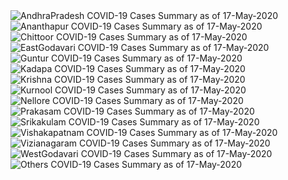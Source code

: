 
<img src="https://deepuhub.github.io/COVID-19/GraphsGenerated/17-May-2020/AndhraPradesh_17-May-2020.jpg" alt="AndhraPradesh COVID-19 Cases Summary as of 17-May-2020">
 <br>										  
<img src="https://deepuhub.github.io/COVID-19/GraphsGenerated/17-May-2020/Ananthapur_17-May-2020.jpg" alt="Ananthapur COVID-19 Cases Summary as of 17-May-2020">
 <br>										  
<img src="https://deepuhub.github.io/COVID-19/GraphsGenerated/17-May-2020/Chittoor_17-May-2020.jpg" alt="Chittoor COVID-19 Cases Summary as of 17-May-2020">
 <br>										  
<img src="https://deepuhub.github.io/COVID-19/GraphsGenerated/17-May-2020/EastGodavari_17-May-2020.jpg" alt="EastGodavari COVID-19 Cases Summary as of 17-May-2020">
 <br>										  
<img src="https://deepuhub.github.io/COVID-19/GraphsGenerated/17-May-2020/Guntur_17-May-2020.jpg" alt="Guntur COVID-19 Cases Summary as of 17-May-2020">
 <br>										  
<img src="https://deepuhub.github.io/COVID-19/GraphsGenerated/17-May-2020/Kadapa_17-May-2020.jpg" alt="Kadapa COVID-19 Cases Summary as of 17-May-2020">
 <br>										  
<img src="https://deepuhub.github.io/COVID-19/GraphsGenerated/17-May-2020/Krishna_17-May-2020.jpg" alt="Krishna COVID-19 Cases Summary as of 17-May-2020">
 <br>										  
<img src="https://deepuhub.github.io/COVID-19/GraphsGenerated/17-May-2020/Kurnool_17-May-2020.jpg" alt="Kurnool COVID-19 Cases Summary as of 17-May-2020">
 <br>										  
<img src="https://deepuhub.github.io/COVID-19/GraphsGenerated/17-May-2020/Nellore_17-May-2020.jpg" alt="Nellore COVID-19 Cases Summary as of 17-May-2020">
 <br>										  
<img src="https://deepuhub.github.io/COVID-19/GraphsGenerated/17-May-2020/Prakasam_17-May-2020.jpg" alt="Prakasam COVID-19 Cases Summary as of 17-May-2020">
 <br>										  
<img src="https://deepuhub.github.io/COVID-19/GraphsGenerated/17-May-2020/Srikakulam_17-May-2020.jpg" alt="Srikakulam COVID-19 Cases Summary as of 17-May-2020">
 <br>										  
<img src="https://deepuhub.github.io/COVID-19/GraphsGenerated/17-May-2020/Vishakapatnam_17-May-2020.jpg" alt="Vishakapatnam COVID-19 Cases Summary as of 17-May-2020">
 <br>										  
<img src="https://deepuhub.github.io/COVID-19/GraphsGenerated/17-May-2020/Vizianagaram_17-May-2020.jpg" alt="Vizianagaram COVID-19 Cases Summary as of 17-May-2020">
 <br>										  
<img src="https://deepuhub.github.io/COVID-19/GraphsGenerated/17-May-2020/WestGodavari_17-May-2020.jpg" alt="WestGodavari COVID-19 Cases Summary as of 17-May-2020">
 <br>
 <img src="https://deepuhub.github.io/COVID-19/GraphsGenerated/17-May-2020/Others_17-May-2020.jpg" alt="Others COVID-19 Cases Summary as of 17-May-2020">
 <br>

